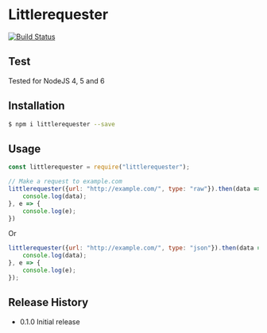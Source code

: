 # Littlerequester

[![Build Status](https://travis-ci.org/AzSiAz/Littlerequester.svg?branch=master)](https://travis-ci.org/AzSiAz/Littlerequester)

## Test
Tested for NodeJS 4, 5 and 6        
## Installation
```sh
$ npm i littlerequester --save
```
    
## Usage
```js
const littlerequester = require("littlerequester");

// Make a request to example.com
littlerequester({url: "http://example.com/", type: "raw"}).then(data => {
    console.log(data);
}, e => {
    console.log(e);
})
```
Or
```js
littlerequester({url: "http://example.com/", type: "json"}).then(data => {
    console.log(data);
}, e => {
    console.log(e);
});
```

## Release History

* 0.1.0 Initial release
